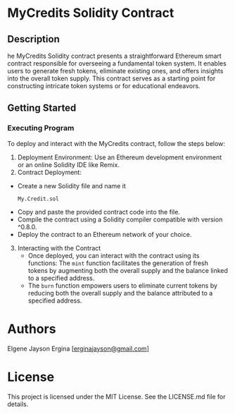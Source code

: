 # MyCredits Solidity Contract

## Description

he MyCredits Solidity contract presents a straightforward Ethereum smart contract responsible for overseeing a fundamental token system. It enables users to generate fresh tokens, eliminate existing ones, and offers insights into the overall token supply. This contract serves as a starting point for constructing intricate token systems or for educational endeavors.

## Getting Started

### Executing Program
To deploy and interact with the MyCredits contract, follow the steps below:

1. Deployment Environment: Use an Ethereum development environment or an online Solidity IDE like Remix.
2. Contract Deployment:
* Create a new Solidity file and name it
  ```
  My.Credit.sol
  ```
* Copy and paste the provided contract code into the file.
* Compile the contract using a Solidity compiler compatible with version ^0.8.0.
* Deploy the contract to an Ethereum network of your choice.

3. Interacting with the Contract
   * Once deployed, you can interact with the contract using its functions:
     The ```mint``` function facilitates the generation of fresh tokens by augmenting both the overall supply and the balance linked to a specified address.
   * The ```burn``` function empowers users to eliminate current tokens by reducing both the overall supply and the balance attributed to a specified address.
  
# Authors
Elgene Jayson Ergina [erginajayson@gmail.com]

# License
This project is licensed under the MIT License. See the LICENSE.md file for details.


